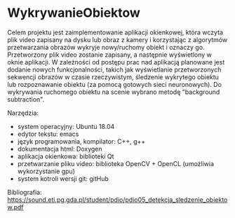 # WykrywanieObiektow

Celem projektu jest zaimplementowanie aplikacji okienkowej, która wczyta plik video zapisany na dysku lub obraz z kamery  i korzystając z algorytmów przetwarzania obrazów wykryje nowy/ruchomy obiekt i oznaczy go. Przetworzony plik video zostanie zapisany, a następnie wyświetlony w oknie aplikacji. W zależności od postępu prac nad aplikacją planowane jest dodanie nowych funkcjonalności, takich jak wyświetlanie przetworzonych sekwencji obrazów w czasie rzeczywistym, śledzenie wykrytego obiektu lub rozpoznawanie obiektu (za pomocą gotowych sieci neuronowych). Do wykrywania ruchomego obiektu na scenie wybrano metodę "background subtraction".

Narzędzia:
   - system operacyjny: Ubuntu 18.04
   - edytor tekstu: emacs
   - język programowania, kompilator: C++, g++
   - dokumentacja html: Doxygen
   - aplikacja okienkowa: biblioteki Qt
   -  przetwarzanie  pliku video:  biblioteka OpenCV + OpenCL (umożliwia wykorzystanie gpu)
   - system kotroli wersji git: gitHub


Bibliografia:
https://sound.eti.pg.gda.pl/student/pdio/pdio05_detekcja_sledzenie_obiektow.pdf